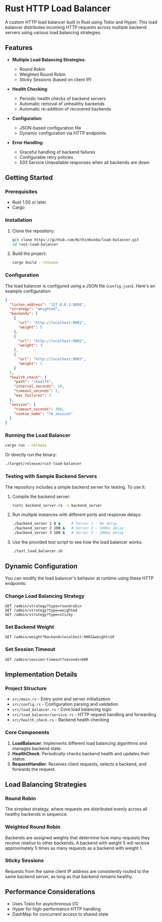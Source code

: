 # Rust HTTP Load Balancer

A custom HTTP load balancer built in Rust using Tokio and Hyper. This load balancer distributes incoming HTTP requests across multiple backend servers using various load balancing strategies.

## Features

- **Multiple Load Balancing Strategies**:
  - Round Robin
  - Weighted Round Robin
  - Sticky Sessions (based on client IP)
  
- **Health Checking**:
  - Periodic health checks of backend servers
  - Automatic removal of unhealthy backends
  - Automatic re-addition of recovered backends
  
- **Configuration**:
  - JSON-based configuration file
  - Dynamic configuration via HTTP endpoints
  
- **Error Handling**:
  - Graceful handling of backend failures
  - Configurable retry policies
  - 503 Service Unavailable responses when all backends are down

## Getting Started

### Prerequisites

- Rust 1.50 or later
- Cargo

### Installation

1. Clone the repository:
   ```bash
   git clone https://github.com/NithinKonda/load-balancer.git
   cd rust-load-balancer
   ```

2. Build the project:
   ```bash
   cargo build --release
   ```

### Configuration

The load balancer is configured using a JSON file (`config.json`). Here's an example configuration:

```json
{
  "listen_address": "127.0.0.1:8080",
  "strategy": "weighted",
  "backends": [
    {
      "url": "http://localhost:9001",
      "weight": 5
    },
    {
      "url": "http://localhost:9002",
      "weight": 3
    },
    {
      "url": "http://localhost:9003",
      "weight": 2
    }
  ],
  "health_check": {
    "path": "/health",
    "interval_seconds": 10,
    "timeout_seconds": 5,
    "max_failures": 3
  },
  "session": {
    "timeout_seconds": 300,
    "cookie_name": "lb_session"
  }
}
```

### Running the Load Balancer

```bash
cargo run --release
```

Or directly run the binary:

```bash
./target/release/rust-load-balancer
```

### Testing with Sample Backend Servers

The repository includes a simple backend server for testing. To use it:

1. Compile the backend server:
   ```bash
   rustc backend_server.rs -o backend_server
   ```

2. Run multiple instances with different ports and response delays:
   ```bash
   ./backend_server 1 0 &     # Server 1 - No delay
   ./backend_server 2 100 &   # Server 2 - 100ms delay
   ./backend_server 3 200 &   # Server 3 - 200ms delay
   ```

3. Use the provided test script to see how the load balancer works:
   ```bash
   ./test_load_balancer.sh
   ```

## Dynamic Configuration

You can modify the load balancer's behavior at runtime using these HTTP endpoints:

### Change Load Balancing Strategy

```
GET /admin/strategy?type=roundrobin
GET /admin/strategy?type=weighted
GET /admin/strategy?type=sticky
```

### Set Backend Weight

```
GET /admin/weight?backend=localhost:9001&weight=10
```

### Set Session Timeout

```
GET /admin/session-timeout?seconds=600
```

## Implementation Details

### Project Structure

- `src/main.rs` - Entry point and server initialization
- `src/config.rs` - Configuration parsing and validation
- `src/load_balancer.rs` - Core load balancing logic
- `src/load_balancer/service.rs` - HTTP request handling and forwarding
- `src/health_check.rs` - Backend health checking

### Core Components

1. **LoadBalancer**: Implements different load balancing algorithms and manages backend state.
2. **HealthCheck**: Periodically checks backend health and updates their status.
3. **RequestHandler**: Receives client requests, selects a backend, and forwards the request.

## Load Balancing Strategies

### Round Robin

The simplest strategy, where requests are distributed evenly across all healthy backends in sequence.

### Weighted Round Robin

Backends are assigned weights that determine how many requests they receive relative to other backends. A backend with weight 5 will receive approximately 5 times as many requests as a backend with weight 1.

### Sticky Sessions

Requests from the same client IP address are consistently routed to the same backend server, as long as that backend remains healthy.

## Performance Considerations

- Uses Tokio for asynchronous I/O
- Hyper for high-performance HTTP handling
- DashMap for concurrent access to shared state


